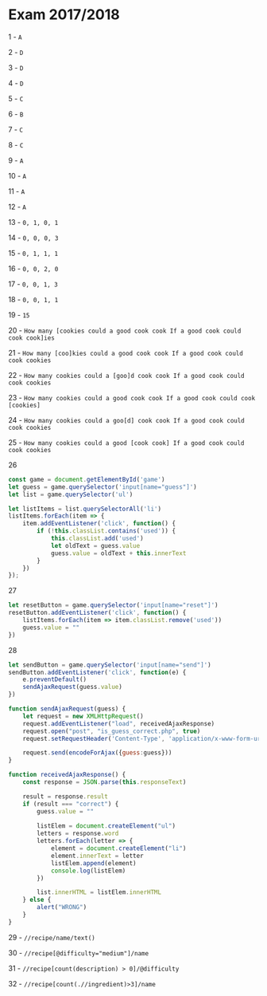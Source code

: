 # Exam 2017/2018

1 - `A`

2 - `D`

3 - `D`

4 - `D`

5 - `C`

6 - `B`

7 - `C`

8 - `C`

9 - `A`

10 - `A`

11 - `A`

12 - `A`

13 - `0, 1, 0, 1`

14 - `0, 0, 0, 3`

15 - `0, 1, 1, 1`

16 - `0, 0, 2, 0`

17 - `0, 0, 1, 3`

18 - `0, 0, 1, 1`

19 - `15`

20 - `How many [cookies could a good cook cook If a good cook could cook cook]ies`

21 - `How many [coo]kies could a good cook cook If a good cook could cook cookies`

22 - `How many cookies could a [goo]d cook cook If a good cook could cook cookies`

23 - `How many cookies could a good cook cook If a good cook could cook [cookies]`

24 - `How many cookies could a goo[d] cook cook If a good cook could cook cookies`

25 - `How many cookies could a good [cook cook] If a good cook could cook cookies`

26
```js
const game = document.getElementById('game')
let guess = game.querySelector('input[name="guess"]')
let list = game.querySelector('ul')

let listItems = list.querySelectorAll('li')
listItems.forEach(item => {
    item.addEventListener('click', function() {
        if (!this.classList.contains('used')) {
            this.classList.add('used')
            let oldText = guess.value
            guess.value = oldText + this.innerText
        }
    })
});
```
27
```js
let resetButton = game.querySelector('input[name="reset"]')
resetButton.addEventListener('click', function() {
    listItems.forEach(item => item.classList.remove('used'))
    guess.value = ""
})
```

28
```js
let sendButton = game.querySelector('input[name="send"]')
sendButton.addEventListener('click', function(e) {
    e.preventDefault()
    sendAjaxRequest(guess.value)
})

function sendAjaxRequest(guess) {
    let request = new XMLHttpRequest()
    request.addEventListener("load", receivedAjaxResponse)
    request.open("post", "is_guess_correct.php", true)
    request.setRequestHeader('Content-Type', 'application/x-www-form-urlencoded')

    request.send(encodeForAjax({guess:guess}))
}

function receivedAjaxResponse() {
    const response = JSON.parse(this.responseText)

    result = response.result
    if (result === "correct") {
        guess.value = ""
        
        listElem = document.createElement("ul")
        letters = response.word
        letters.forEach(letter => {
            element = document.createElement("li")
            element.innerText = letter
            listElem.append(element)
            console.log(listElem)
        })

        list.innerHTML = listElem.innerHTML
    } else {
        alert("WRONG")
    }
}
```

29 - `//recipe/name/text()`

30 - `//recipe[@difficulty="medium"]/name`

31 - `//recipe[count(description) > 0]/@difficulty`

32 - `//recipe[count(.//ingredient)>3]/name`